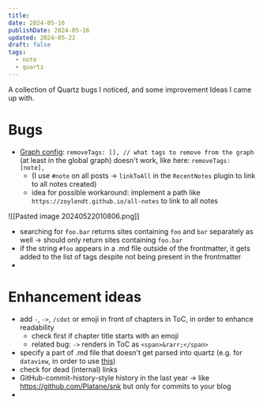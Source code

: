 ```yaml
---
title: 
date: 2024-05-16
publishDate: 2024-05-16
updated: 2024-05-22
draft: false
tags:
  - note
  - quartz
---
```


A collection of Quartz bugs I noticed, and some improvement Ideas I came up with.

# Bugs

- [Graph config](https://quartz.jzhao.xyz/features/graph-view): `removeTags: [], // what tags to remove from the graph` (at least in the global graph) doesn't work, like here: `removeTags: [note],`
	- (I use `#note` on all posts -> `linkToAll` in the `RecentNotes` plugin to link to all notes created)
	- idea for possible workaround: implement a path like `https://zoylendt.github.io/all-notes` to link to all notes

![[Pasted image 20240522010806.png]]

- searching for `foo.bar` returns sites containing `foo` and `bar` separately as well -> should only return sites containing `foo.bar`
- if the string `#foo` appears in a .md file outside of the frontmatter, it gets added to the list of tags despite not being present in the frontmatter
- 

# Enhancement ideas

- add `-`, `->`, `/cdot` or emoji in front of chapters in ToC, in order to enhance readability
	- check first if chapter title starts with an emoji
	- related bug: `->` renders in ToC as `<span>&rarr;</span>`
- specify a part of .md file that doesn't get parsed into quartz (e.g. for `dataview`, in order to use [this](https://obsidian.rocks/dataview-in-obsidian-a-beginners-guide/#List_unlinked_files))
- check for dead (internal) links
- GitHub-commit-history-style history in the last year -> like https://github.com/Platane/snk but only for commits to your blog
- 
